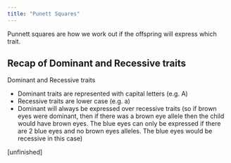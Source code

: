 ```yaml
---
title: "Punett Squares"
---
```


Punnett squares are how we work out if the offspring will express which trait.

## Recap of Dominant and Recessive traits
Dominant and Recessive traits
- Dominant traits are represented with capital letters (e.g. A)
- Recessive traits are lower case (e.g. a)
- Dominant will always be expressed over recessive traits (so if brown eyes were dominant, then if there was a brown eye allele then the child would have brown eyes. The blue eyes can only be expressed if there are 2 blue eyes and no brown eyes alleles. The blue eyes would be recessive in this case)

[unfinished]
